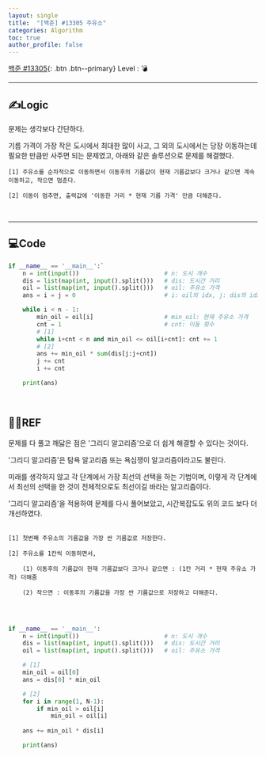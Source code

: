 ```yaml
---
layout: single
title:  "[백준] #13305 주유소"
categories: Algorithm
toc: true
author_profile: false
---
```


[백준 #13305](https://www.acmicpc.net/problem/13305){: .btn .btn--primary}
Level : 💣

---

## ✍Logic
문제는 생각보다 간단하다.  

기름 가격이 가장 작은 도시에서 최대한 많이 사고, 그 외의 도시에서는 당장 이동하는데 필요한 만큼만 사주면 되는 문제였고, 아래와 같은 솔루션으로 문제를 해결했다.

    [1] 주유소를 순차적으로 이동하면서 이동후의 기름값이 현재 기름값보다 크거나 같으면 계속 이동하고, 작으면 멈춘다.  

    [2] 이동이 멈추면, 출력값에 '이동한 거리 * 현재 기름 가격' 만큼 더해준다.  
<br>

---

## 💻Code

```python
if __name__ == '__main__':`
    n = int(input())                        # n: 도시 개수
    dis = list(map(int, input().split()))   # dis: 도시간 거리
    oil = list(map(int, input().split()))   # oil: 주유소 가격
    ans = i = j = 0                         # i: oil의 idx, j: dis의 idx

    while i < n - 1:
        min_oil = oil[i]                    # min_oil: 현재 주유소 가격
        cnt = 1                             # cnt: 이동 횟수
        # [1]
        while i+cnt < n and min_oil <= oil[i+cnt]: cnt += 1
        # [2]
        ans += min_oil * sum(dis[j:j+cnt])
        j += cnt
        i += cnt

    print(ans)
```
<br>

## 🙋‍♀️REF
문제를 다 풀고 깨닳은 점은 '그리디 알고리즘'으로 더 쉽게 해결할 수 있다는 것이다.  

'그리디 알고리즘'은 탐욕 알고리즘 또는 욕심쟁이 알고리즘이라고도 불린다.  

미래를 생각하지 않고 각 단계에서 가장 최선의 선택을 하는 기법이며,  이렇게 각 단계에서 최선의 선택을 한 것이 전체적으로도 최선이길 바라는 알고리즘이다.  

'그리디 알고리즘'을 적용하여 문제를 다시 풀어보았고, 시간복잡도도 위의 코드 보다 더 개선하였다.  
<br>

    [1] 첫번째 주유소의 기름값을 가장 싼 기름값로 저장한다.  

    [2] 주유소를 1칸씩 이동하면서,   

        (1) 이동후의 기름값이 현재 기름값보다 크거나 같으면 : (1칸 거리 * 현재 주유소 가격) 더해줌  

        (2) 작으면 : 이동후의 기름값을 가장 싼 기름값으로 저장하고 더해준다.  
<br>

```python

if __name__ == '__main__':
    n = int(input())                        # n: 도시 개수
    dis = list(map(int, input().split()))   # dis: 도시간 거리
    oil = list(map(int, input().split()))   # oil: 주유소 가격

    # [1]
    min_oil = oil[0]
    ans = dis[0] * min_oil

    # [2] 
    for i in range(1, N-1):
        if min_oil > oil[i]
            min_oil = oil[i]
    
    ans += min_oil * dis[i]

    print(ans)
```